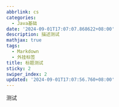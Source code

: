 ```yaml
---
abbrlink: cs
categories: 
  - Java基础
date: '2024-09-01T17:07:07.868622+08:00'
description: 描述测试
mathjax: true
tags: 
  - Markdown
  - 外挂标签
title: 标题测试
sticky: 2
swiper_index: 2
updated: '2024-09-01T17:07:56.760+08:00'
---
```

测试
